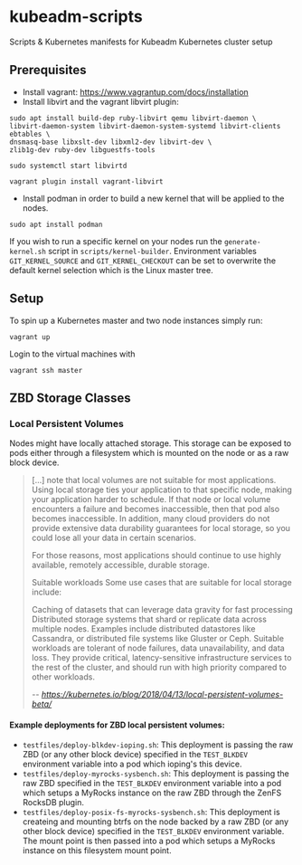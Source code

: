 # kubeadm-scripts
Scripts &amp; Kubernetes manifests for Kubeadm Kubernetes cluster setup

## Prerequisites
- Install vagrant: https://www.vagrantup.com/docs/installation
- Install libvirt and the vagrant libvirt plugin:
```
sudo apt install build-dep ruby-libvirt qemu libvirt-daemon \
libvirt-daemon-system libvirt-daemon-system-systemd libvirt-clients ebtables \
dnsmasq-base libxslt-dev libxml2-dev libvirt-dev \
zlib1g-dev ruby-dev libguestfs-tools

sudo systemctl start libvirtd

vagrant plugin install vagrant-libvirt
```
- Install podman in order to build a new kernel that will be applied to the nodes.
```
sudo apt install podman
```
If you wish to run a specific kernel on your nodes run the `generate-kernel.sh` script in `scripts/kernel-builder`. Environment variables `GIT_KERNEL_SOURCE` and `GIT_KERNEL_CHECKOUT` can be set to overwrite the default kernel selection which is the Linux master tree.

## Setup
To spin up a Kubernetes master and two node instances simply run: 
```
vagrant up
```

Login to the virtual machines with
```
vagrant ssh master
```

## ZBD Storage Classes

### Local Persistent Volumes
Nodes might have locally attached storage. This storage can be exposed to pods either through a filesystem which is mounted on the node or as a raw block device.

> [...] note that local volumes are not suitable for most applications. Using local storage ties your application to that specific node, making your application harder to schedule. If that node or local volume encounters a failure and becomes inaccessible, then that pod also becomes inaccessible. In addition, many cloud providers do not provide extensive data durability guarantees for local storage, so you could lose all your data in certain scenarios.
> 
> For those reasons, most applications should continue to use highly available, remotely accessible, durable storage.
> 
> Suitable workloads
> Some use cases that are suitable for local storage include:
> 
> Caching of datasets that can leverage data gravity for fast processing
> Distributed storage systems that shard or replicate data across multiple nodes. Examples include distributed datastores like Cassandra, or distributed file systems like Gluster or Ceph.
> Suitable workloads are tolerant of node failures, data unavailability, and data loss. They provide critical, latency-sensitive infrastructure services to the rest of the cluster, and should run with high priority compared to other workloads.
>
> -- <cite>https://kubernetes.io/blog/2018/04/13/local-persistent-volumes-beta/</cite>

#### Example deployments for ZBD local persistent volumes:
* `testfiles/deploy-blkdev-ioping.sh`: This deployment is passing the raw ZBD (or any other block device) specified in the `TEST_BLKDEV` environment variable into a pod which ioping's this device. 
* `testfiles/deploy-myrocks-sysbench.sh`: This deployment is passing the raw ZBD specified in the `TEST_BLKDEV` environment variable into a pod which setups a MyRocks instance on the raw ZBD through the ZenFS RocksDB plugin.
* `testfiles/deploy-posix-fs-myrocks-sysbench.sh`: This deployment is createing and mounting btrfs on the node backed by a raw ZBD (or any other block device) specified in the `TEST_BLKDEV` environment variable. The mount point is then passed into a pod which setups a MyRocks instance on this filesystem mount point.
